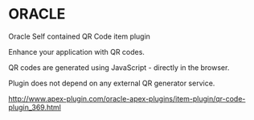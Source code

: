 # ORACLE
Oracle 
Self contained QR Code item plugin

Enhance your application with QR codes.

QR codes are generated using JavaScript - directly in the browser.

Plugin does not depend on any external QR generator service.

http://www.apex-plugin.com/oracle-apex-plugins/item-plugin/qr-code-plugin_369.html

